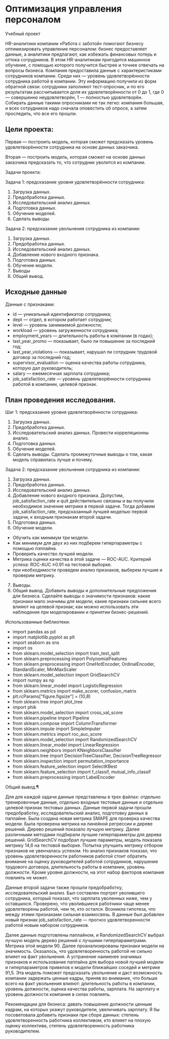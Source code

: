 # Оптимизация управления персоналом
Учебный проект

HR-аналитики компании «Работа с заботой» помогают бизнесу оптимизировать управление персоналом: бизнес предоставляет данные, а аналитики предлагают, как избежать финансовых потерь и оттока сотрудников. В этом HR-аналитикам пригодится машинное обучение, с помощью которого получится быстрее и точнее отвечать на вопросы бизнеса. Компания предоставила данные с характеристиками сотрудников компании. Среди них — уровень удовлетворённости сотрудника работой в компании. Эту информацию получили из форм обратной связи: сотрудники заполняют тест-опросник, и по его результатам рассчитывается доля их удовлетворённости от 0 до 1, где 0 — совершенно неудовлетворён, 1 — полностью удовлетворён. Собирать данные такими опросниками не так легко: компания большая, и всех сотрудников надо сначала оповестить об опросе, а затем проследить, что все его прошли.

## Цели проекта:

Первая — построить модель, которая сможет предсказать уровень удовлетворённости сотрудника на основе данных заказчика.

Вторая — построить модель, которая сможет на основе данных заказчика предсказать то, что сотрудник уволится из компании.

Задачи проекта:

Задача 1: предсказание уровня удовлетворённости сотрудника:

1. Загрузка данных.
2. Предобработка данных.
3. Исследовательский анализ данных.
4. Подготовка данных.
5. Обучение моделей.
6. Сделать выводы.

Задача 2: предсказание увольнения сотрудника из компании:

1. Загрузка данных.
2. Предобработка данных.
3. Исследовательский анализ данных.
4. Добавление нового входного признака.
5. Подготовка данных.
6. Обучение модели.
7. Выводы
8. Общий вывод.

## Исходные данные

Данные с признаками:

- id — уникальный идентификатор сотрудника;
- dept — отдел, в котором работает сотрудник;
- level — уровень занимаемой должности;
- workload — уровень загруженности сотрудника;
- employment_years — длительность работы в компании (в годах);
- last_year_promo — показывает, было ли повышение за последний год;
- last_year_violations — показывает, нарушал ли сотрудник трудовой договор за последний год;
- supervisor_evaluation — оценка качества работы сотрудника, которую дал руководитель;
- salary — ежемесячная зарплата сотрудника;
- job_satisfaction_rate — уровень удовлетворённости сотрудника работой в компании, целевой признак.

## План проведения исследования.

Шаг 1: предсказание уровня удовлетворённости сотрудника:

1. Загрузка данных.
2. Предобработка данных.
3. Исследовательский анализ данных. Провести корреляционны анализ.
4. Подготовка данных.
5. Обучение моделей.
6. Сделать выводы. Сделать промежуточные выводы о том, какая модель справилась лучше и почему.

Задача 2: предсказание увольнения сотрудника из компании:

1. Загрузка данных.
2. Предобработка данных.
3. Исследовательский анализ данных.
4. Добавление нового входного признака. Допустим, job_satisfaction_rate и quit действительно связаны и вы получили необходимое значение метрики в первой задаче. Тогда добавим job_satisfaction_rate, предсказанный лучшей моделью первой задачи, к входным признакам второй задачи.
5. Подготовка данных.
6. Обучение модели.
- Обучить как минимум три модели.
- Как минимум для двух из них подберем гиперпараметры с помощью пэплайна.
- Проверить качество лучшей модели.
- Метрика оценки качества в этой задаче — ROC-AUC. Критерий успеха: ROC-AUC ≥0.91 на тестовой выборке.
- при необходимости проведем анализ признаков, выберем лучшие и проверим метрику.
7. Выводы. 
8. Общий вывод. Добавить выводы и дополнительные предложения для бизнеса. Сделайте выводы о значимости признаков: какие признаки мало значимы для модели; какие признаки сильнее всего влияют на целевой признак; как можно использовать эти наблюдения при моделировании и принятии бизнес-решений.

Использованные библиотеки:

- import pandas as pd
- import matplotlib.pyplot as plt
- import seaborn as sns
- import os
- from sklearn.model_selection import train_test_split
- from sklearn.preprocessing import PolynomialFeatures
- from sklearn.preprocessing import OneHotEncoder, OrdinalEncoder, StandardScaler, MinMaxScaler
- from sklearn.model_selection import GridSearchCV
- import numpy as np
- from sklearn.linear_model import LogisticRegression
- from sklearn.metrics import make_scorer, confusion_matrix
- plt.rcParams["figure.figsize"] = (10,8)
- from sklearn.tree import plot_tree
- import phik
- from sklearn.model_selection import cross_val_score
- from sklearn.pipeline import Pipeline
- from sklearn.compose import ColumnTransformer
- from sklearn.impute import SimpleImputer
- from sklearn.metrics import roc_auc_score
- from sklearn.model_selection import RandomizedSearchCV
- from sklearn.linear_model import LinearRegression
- from sklearn.neighbors import KNeighborsClassifier
- from sklearn.tree import DecisionTreeClassifier, DecisionTreeRegressor
- from sklearn.inspection import permutation_importance
- from sklearn.feature_selection import SelectKBest
- from sklearn.feature_selection import f_classif, mutual_info_classif
- from sklearn.preprocessing import LabelEncoder

Общий вывод.¶

Для для каждой задачи данные представлены в трех файлах: отдельно тренировочные данные, отдельно входные тестовые данные и отдельно целевой признак тестовых данных. Данные первой задачи прошли предобработку, исследовательский анализ, подготовку данных в паплайне. Была создана новая метрика SMAPE для проверка качества модели. Была проверена метрика на линейной регрессии и дереве решений. Дерево решений показало лучшую метрику. Далее различными методами подбирали лучшие гиперпараметры для дерева решений. GridSearchCV подобрал лучшие параметры, модель показала метрику 14,6 на тестовой выборке. Попытка улучшить метрику отбором признаков не увенчалась успехом. Но анализ признаков показал, что уровень удовлетворенности работников работой стоит обратить внимание на оценку руководителей работой сотрудников, нарушение трудового договора, длительность работы в компании, уровень должности. Кроме уровня должности, на этот набор факторов компания повлиять не может.

Данные второй задачи также прошли предобработку, исследовательский анализ. Был составлен портрет уволившего сотрудника, который показал, что зарплата уволенных ниже, чем у оставшихся. Проверено, что уволившиеся работники чаще менее удовлетворены работой, чем те, кто остался. Возникла гипотеза, что между этими признаками сильная взаимосвязь. В данные был добавлен новый признак job_satisfaction_rate — прогноз удовлетворенности работой новым набором сотрудников.

Далее данные подготовлены паплайном, и RandomizedSearchCV выбрал лучшую модель дерево решений с лучшими гиперпараметрами. Метрика этой модели 90. Далее проанализированы признаки модели на значимость. Оказалось, что удовлетворенность работой не сильно влияет на факт увольнения. А устранение наименее значимых признаков и использование паплайна для выбора новой лучшей модели и гиперпараметров привелов к модели ближайших соседей и метрике 91,5. Эта модель поможет предсказать увольнение и даст возможность компании задержать ценные кадры, приняв во внимание, что больше всего на факт увольнения влияют: длительность работы в компании, уровень должности, оценка качества работы, зарплата. На зарплату и уровень должности компания в силах повлиять.

Рекомендации для бизнеса: давать повышение должности ценным кадрам, на которых укажут руководители, увеличивать зарплату. Я бы посоветовала добавить признаки при сборе данных: степень удовлетворенность работника коллективом, кто влияет на плохую оценку коллектива, степень удовлетворенность работника руководителем.
